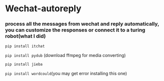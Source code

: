 # Wechat-autoreply
### process all the messages from wechat and reply automatically, you can customize the responses or connect it to a turing robot(what I did)

```pip install itchat```

```pip install pydub``` (download ffmpeg for media converting)

```pip install jieba```

```pip install wordcould```(you may get error installing this one)
